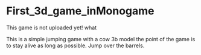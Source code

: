 # First_3d_game_inMonogame
This game is not uploaded yet! what

This is a simple jumping game with a cow 3b model the point of the game is to stay alive as long as possible. Jump over the barrels.
